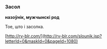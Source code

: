 ### Засол
**назоўнік, мужчынскі род**

Тое, што і засолка.

<a rel="author">[http://rv-blr.com/](http://rv-blr.com/slounik.jsp?letterId=0&maskId=0&pageId=1080)</a>
